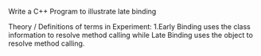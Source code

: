 Write a C++  Program to illustrate late binding 

Theory / Definitions of terms in Experiment:
1.Early Binding uses the class information to resolve method calling while Late Binding uses the object to resolve method calling.
